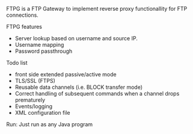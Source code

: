 FTPG is a FTP Gateway to implement reverse proxy functionallity for FTP connections.

FTPG features
- Server lookup based on username and source IP.
- Username mapping
- Password passthrough

Todo list
- front side extended passive/active mode
- TLS/SSL (FTPS)
- Reusable data channels (i.e. BLOCK transfer mode)
- Correct handling of subsequent commands when a channel drops prematurely
- Events/logging
- XML configuration file

Run: Just run as any Java program
